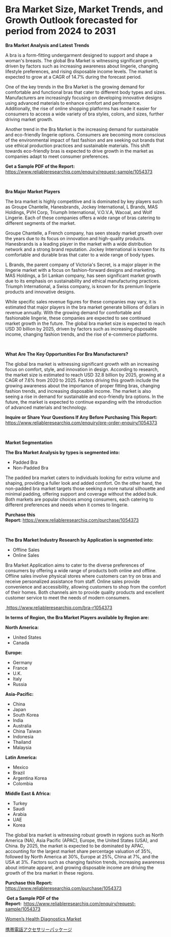 <p><h1>Bra Market Size, Market Trends, and Growth Outlook forecasted for period from 2024 to 2031</h1></p><p><strong>Bra Market Analysis and Latest Trends</strong></p>
<p><p>A bra is a form-fitting undergarment designed to support and shape a woman's breasts. The global Bra Market is witnessing significant growth, driven by factors such as increasing awareness about lingerie, changing lifestyle preferences, and rising disposable income levels. The market is expected to grow at a CAGR of 14.7% during the forecast period.</p><p>One of the key trends in the Bra Market is the growing demand for comfortable and functional bras that cater to different body types and sizes. Manufacturers are increasingly focusing on developing innovative designs using advanced materials to enhance comfort and performance. Additionally, the rise of online shopping platforms has made it easier for consumers to access a wide variety of bra styles, colors, and sizes, further driving market growth.</p><p>Another trend in the Bra Market is the increasing demand for sustainable and eco-friendly lingerie options. Consumers are becoming more conscious of the environmental impact of fast fashion and are seeking out brands that use ethical production practices and sustainable materials. This shift towards eco-friendly bras is expected to drive growth in the market as companies adapt to meet consumer preferences.</p></p>
<p><strong>Get a Sample PDF of the Report:&nbsp;</strong> <a href="https://www.reliableresearchiq.com/enquiry/request-sample/1054373">https://www.reliableresearchiq.com/enquiry/request-sample/1054373</a></p>
<p>&nbsp;</p>
<p><strong>Bra Major Market Players</strong></p>
<p><p>The bra market is highly competitive and is dominated by key players such as Groupe Chantelle, Hanesbrands, Jockey International, L Brands, MAS Holdings, PVH Corp, Triumph International, V.O.V.A, Wacoal, and Wolf Lingerie. Each of these companies offers a wide range of bras catering to different segments of the market.</p><p>Groupe Chantelle, a French company, has seen steady market growth over the years due to its focus on innovation and high-quality products. Hanesbrands is a leading player in the market with a wide distribution network and a strong brand reputation. Jockey International is known for its comfortable and durable bras that cater to a wide range of body types.</p><p>L Brands, the parent company of Victoria's Secret, is a major player in the lingerie market with a focus on fashion-forward designs and marketing. MAS Holdings, a Sri Lankan company, has seen significant market growth due to its emphasis on sustainability and ethical manufacturing practices. Triumph International, a Swiss company, is known for its premium lingerie products and innovative designs.</p><p>While specific sales revenue figures for these companies may vary, it is estimated that major players in the bra market generate billions of dollars in revenue annually. With the growing demand for comfortable and fashionable lingerie, these companies are expected to see continued market growth in the future. The global bra market size is expected to reach USD 30 billion by 2025, driven by factors such as increasing disposable income, changing fashion trends, and the rise of e-commerce platforms.</p></p>
<p>&nbsp;</p>
<p><strong>What Are The Key Opportunities For Bra Manufacturers?</strong></p>
<p><p>The global bra market is witnessing significant growth with an increasing focus on comfort, style, and innovation in design. According to research, the market size is estimated to reach USD 32.8 billion by 2025, growing at a CAGR of 7.6% from 2020 to 2025. Factors driving this growth include the growing awareness about the importance of proper fitting bras, changing fashion trends, and increasing disposable income. The market is also seeing a rise in demand for sustainable and eco-friendly bra options. In the future, the market is expected to continue expanding with the introduction of advanced materials and technology.</p></p>
<p><strong>Inquire or Share Your Questions If Any Before Purchasing This Report:</strong> <a href="https://www.reliableresearchiq.com/enquiry/pre-order-enquiry/1054373">https://www.reliableresearchiq.com/enquiry/pre-order-enquiry/1054373</a></p>
<p>&nbsp;</p>
<p><strong>Market Segmentation</strong></p>
<p><strong>The Bra Market Analysis by types is segmented into:</strong></p>
<p><ul><li>Padded Bra</li><li>Non-Padded Bra</li></ul></p>
<p><p>The padded bra market caters to individuals looking for extra volume and shaping, providing a fuller look and added comfort. On the other hand, the non-padded bra market targets those seeking a more natural silhouette and minimal padding, offering support and coverage without the added bulk. Both markets are popular choices among consumers, each catering to different preferences and needs when it comes to lingerie.</p></p>
<p><strong>Purchase this Report:&nbsp;</strong><a href="https://www.reliableresearchiq.com/purchase/1054373">https://www.reliableresearchiq.com/purchase/1054373</a></p>
<p>&nbsp;</p>
<p><strong>The Bra Market Industry Research by Application is segmented into:</strong></p>
<p><ul><li>Offline Sales</li><li>Online Sales</li></ul></p>
<p><p>Bra Market Application aims to cater to the diverse preferences of consumers by offering a wide range of products both online and offline. Offline sales involve physical stores where customers can try on bras and receive personalized assistance from staff. Online sales provide convenience and accessibility, allowing customers to shop from the comfort of their homes. Both channels aim to provide quality products and excellent customer service to meet the needs of modern consumers.</p></p>
<p><a href="https://www.reliableresearchiq.com/bra-r1054373">&nbsp;https://www.reliableresearchiq.com/bra-r1054373</a></p>
<p><strong>In terms of Region, the Bra Market Players available by Region are:</strong></p>
<p>
    <p> <strong> North America: </strong>
        <ul>
            <li>United States</li>
            <li>Canada</li>
        </ul>
        </p> 
    <p> <strong> Europe: </strong>
        <ul>
            <li>Germany</li>
            <li>France</li>
            <li>U.K.</li>
            <li>Italy</li>
            <li>Russia</li>
        </ul>
        </p> 
    <p> <strong> Asia-Pacific: </strong>
        <ul>
            <li>China</li>
            <li>Japan</li>
            <li>South Korea</li>
            <li>India</li>
            <li>Australia</li>
            <li>China Taiwan</li>
            <li>Indonesia</li>
            <li>Thailand</li>
            <li>Malaysia</li>
        </ul>
        </p> 
    <p> <strong> Latin America: </strong>
        <ul>
            <li>Mexico</li>
            <li>Brazil</li>
            <li>Argentina Korea</li>
            <li>Colombia</li>
        </ul>
        </p> 
    <p> <strong> Middle East & Africa: </strong>
        <ul>
            <li>Turkey</li>
            <li>Saudi</li>
            <li>Arabia</li>
            <li>UAE</li>
            <li>Korea</li>
        </ul>
    </p>
    </p>
<p><p>The global bra market is witnessing robust growth in regions such as North America (NA), Asia Pacific (APAC), Europe, the United States (USA), and China. By 2025, the market is expected to be dominated by APAC, accounting for the largest market share percentage valuation of 35%, followed by North America at 30%, Europe at 25%, China at 7%, and the USA at 3%. Factors such as changing fashion trends, increasing awareness about intimate apparel, and growing disposable income are driving the growth of the bra market in these regions.</p></p>
<p><strong>Purchase this Report: </strong><a href="https://www.reliableresearchiq.com/purchase/1054373">https://www.reliableresearchiq.com/purchase/1054373</a></p>
<p>&nbsp;<strong>Get a Sample PDF of the Report:&nbsp;&nbsp;</strong><a href="https://www.reliableresearchiq.com/enquiry/request-sample/1054373">https://www.reliableresearchiq.com/enquiry/request-sample/1054373</a></p>
<p><strong></strong></p>
<p><p><a href="https://github.com/eliasMan59/Market-Research-Report-List-1/blob/main/womens-health-diagnostics-market.md">Women’s Health Diagnostics Market</a></p><p><a href="https://github.com/pepo3k/Market-Research-Report-List-2/blob/main/11951606184.md">携帯電話アクセサリーパッケージ</a></p></p>